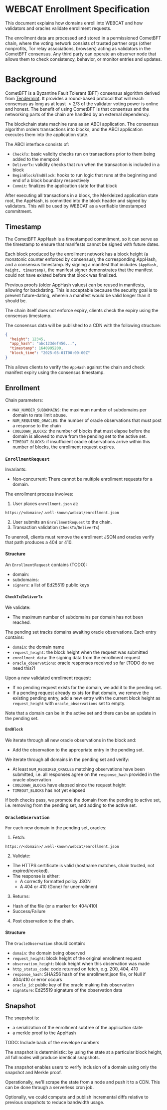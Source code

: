 # WEBCAT Enrollment Specification

This document explains how domains enroll into WEBCAT and how validators and oracles validate enrollment requests.

The enrollment data are processed and stored in a permissioned CometBFT chain, where the voting network consists of trusted partner orgs (other nonprofits, Tor relay associations, browsers) acting as validators in the CometBFT consensus. Any third party can operate an observer node that allows them to check consistency, behavior, or monitor entries and updates.

# Background

CometBFT is a Byzantine Fault Tolerant (BFT) consensus algorithm derived from [Tendermint](https://arxiv.org/abs/1807.04938). It provides a round-based protocol that will reach consensus as long as at least $\gt 2/3$ of the validator voting power is online and honest. The benefit of using CometBFT is that consensus and the networking parts of the chain are handled by an external dependency.

The blockchain state machine runs as an ABCI application. The consensus algorithm orders transactions into blocks, and the ABCI application executes them into the application state.

The ABCI interface consists of:
- `CheckTx`: basic validity checks run on transactions prior to them being added to the mempool
- `DeliverTx`: validity checks that run when the transaction is included in a block
- `BeginBlock`/`EndBlock`: hooks to run logic that runs at the beginning and end of a block boundary respectively
- `Commit`: finalizes the application state for that block

After executing all transactions in a block, the Merkleized application state root, the AppHash, is committed into the block header and signed by validators. This will be used by WEBCAT as a verifiable timestamped commitment.

## Timestamp

The CometBFT AppHash is a timestamped commitment, so it can serve as the timestamp to ensure that manifests cannot be signed with future dates.

Each block produced by the enrollment network has a block height (a monatonic counter enforced by consensus), the corresponding AppHash, and a consensus timestamp. By signing a manifest that includes `(AppHash, height, timestamp)`, the manifest signer demonstrates that the manifest could not have existed before that block was finalized.

Previous proofs (older AppHash values) can be reused in manifests, allowing for backdating. This is acceptable because the security goal is to prevent future-dating, wherein a manifest would be valid longer than it should be.

The chain itself does not enforce expiry, clients check the expiry using the consensus timestamp.

The consensus data will be published to a CDN with the following structure:

```json
{
  "height": 12345,
  "app_hash": "abc123def456...",
  "timestamp": 1640995200,
  "block_time": "2025-05-01T00:00:00Z"
}
```

This allows clients to verify the `AppHash` against the chain and check manifest expiry using the consensus timestamp.

## Enrollment

Chain parameters:
- `MAX_NUMBER_SUBDOMAINS`: the maximum number of subdomains per domain to rate limit abuse.
- `NUM_REQUIRED_ORACLES`: the number of oracle observations that must post a response to the chain
- `COOLDOWN_BLOCKS`: the number of blocks that must elapse before the domain is allowed to move from the pending set to the active set.
- `TIMEOUT_BLOCKS`: if insufficient oracle observations arrive within this number of blocks, the enrollment request expires.

### `EnrollmentRequest`

Invariants:
- Non-concurrent: There cannot be multiple enrollment requests for a domain.

The enrollment process involves:
1. User places `enrollment.json` at:

```
https://<domain>/.well-known/webcat/enrollment.json
```

2. User submits an `EnrollmentRequest` to the chain.
3. Transaction validation (`CheckTx`/`DeliverTx`)

To unenroll, clients must remove the enrollment JSON and oracles verify that path produces a 404 or 410.

#### Structure

An `EnrollmentRequest` contains (TODO):
- domain:
- subdomains:
- `signers`: a list of Ed25519 public keys

#### `CheckTx`/`DeliverTx`

We validate:
- The maximum number of subdomains per domain has not been reached.

The pending set tracks domains awaiting oracle observations. Each entry contains:

- `domain`: the domain name
- `request_height`: the block height when the request was submitted
- `enrollment_data`: the signing data from the enrollment request
- `oracle_observations`: oracle responses received so far (TODO do we need this?)

Upon a new validated enrollment request:
- If no pending request exists for the domain, we add it to the pending set.
- If a pending request already exists for that domain, we remove the existing pending entry, add a new entry with the current block height as `request_height` with `oracle_observations` set to empty.

Note that a domain can be in the active set and there can be an update in the pending set.

#### `EndBlock`

We iterate through all new oracle observations in the block and:
- Add the observation to the appropriate entry in the pending set.

We iterate through all domains in the pending set and verify:
- At least `NUM_REQUIRED_ORACLES` matching observations have been submitted, i.e. all responses agree on the `response_hash` provided in the oracle observation
- `COOLDOWN_BLOCKS` have elapsed since the request height
- `TIMEOUT_BLOCKS` has not yet elapsed

If both checks pass, we promote the domain from the pending to active set, i.e. removing from the pending set, and adding to the active set.

### `OracleObservation`

For each new domain in the pending set, oracles:

1. Fetch:

```
https://<domain>/.well-known/webcat/enrollment.json
```

2. Validate:
- The HTTPS certificate is valid (hostname matches, chain trusted, not expired/revoked).
- The response is either:
    - A correctly formatted policy JSON
    - A 404 or 410 (Gone) for unenrollment

3. Returns:
- Hash of the file (or a marker for 404/410)
- Success/Failure

4. Post observation to the chain.

#### Structure

The `OracleObservation` should contain:
- `domain`: the domain being observed
- `request_height`: block height of the original enrollment request
- `observation_height`: block height when this observation was made
- `http_status_code`: code returned on fetch, e.g. 200, 404, 410
- `response_hash`: SHA256 hash of the enrollment.json file, or Null if 404/410 or error occurs
- `oracle_id`: public key of the oracle making this observation
- `signature`: Ed25519 signature of the observation data

## Snapshot

The snapshot is:
- a serialization of the enrollment subtree of the application state
- a merkle proof to the AppHash

TODO: Include back of the envelope numbers

The snapshot is deterministic: by using the state at a particular block height, all full nodes will produce identical snapshots.

The snapshot enables users to verify inclusion of a domain using only the snapshot and Merkle proof.

Operationally, we'll scrape the state from a node and push it to a CDN. This can be done through a serverless cron job.

Optionally, we could compute and publish incremental diffs relative to previous snapshots to reduce bandwidth usage.
